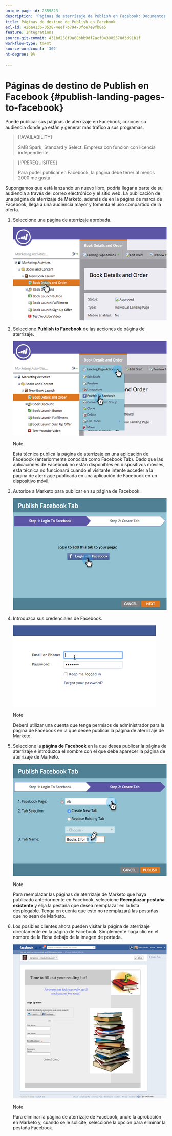 ```yaml
---
unique-page-id: 2359823
description: 'Páginas de aterrizaje de Publish en Facebook: Documentos de Marketo: documentación del producto'
title: Páginas de destino de Publish en Facebook
exl-id: 42ba4136-3538-4eef-b794-3fce7e9fb8e5
feature: Integrations
source-git-commit: 431bd258f9a68bbb9df7acf043085578d3d91b1f
workflow-type: tm+mt
source-wordcount: '302'
ht-degree: 0%

---
```


# Páginas de destino de Publish en Facebook {#publish-landing-pages-to-facebook}

Puede publicar sus páginas de aterrizaje en Facebook, conocer su audiencia donde ya están y generar más tráfico a sus programas.

>[!AVAILABILITY]
>
>SMB Spark, Standard y Select. Empresa con función con licencia independiente.

>[!PREREQUISITES]
>
>Para poder publicar en Facebook, la página debe tener al menos 2000 me gusta.

Supongamos que está lanzando un nuevo libro, podría llegar a parte de su audiencia a través del correo electrónico y el sitio web. La publicación de una página de aterrizaje de Marketo, además de en la página de marca de Facebook, llega a una audiencia mayor y fomenta el uso compartido de la oferta.

1. Seleccione una página de aterrizaje aprobada.

   ![](assets/image2015-4-22-16-3a53-3a46.png)

1. Seleccione **Publish to Facebook** de las acciones de página de aterrizaje.

   ![](assets/image2015-4-22-16-3a54-3a55.png)

   >[!NOTE]
   >
   >Esta técnica publica la página de aterrizaje en una aplicación de Facebook (anteriormente conocida como Facebook Tab). Dado que las aplicaciones de Facebook no están disponibles en dispositivos móviles, esta técnica no funcionará cuando el visitante intente acceder a la página de aterrizaje publicada en una aplicación de Facebook en un dispositivo móvil.

1. Autorice a Marketo para publicar en su página de Facebook.

   ![](assets/image2015-4-22-18-3a27-3a14.png)

1. Introduzca sus credenciales de Facebook.

   ![](assets/image2015-4-22-18-3a29-3a57.png)

   >[!NOTE]
   >
   >Deberá utilizar una cuenta que tenga permisos de administrador para la página de Facebook en la que desee publicar la página de aterrizaje de Marketo.

1. Seleccione la **página de Facebook** en la que desea publicar la página de aterrizaje e introduzca el nombre con el que debe aparecer la página de aterrizaje de Marketo.

   ![](assets/image2015-4-22-18-3a31-3a39.png)

   >[!NOTE]
   >
   >Para reemplazar las páginas de aterrizaje de Marketo que haya publicado anteriormente en Facebook, seleccione **Reemplazar pestaña existente** y elija la pestaña que desea reemplazar en la lista desplegable. Tenga en cuenta que esto no reemplazará las pestañas que no sean de Marketo.

1. Los posibles clientes ahora pueden visitar la página de aterrizaje directamente en la página de Facebook. Simplemente haga clic en el nombre de la ficha debajo de la imagen de portada.

   ![](assets/image2015-4-22-18-3a42-3a15.png)

   >[!NOTE]
   >
   >Para eliminar la página de aterrizaje de Facebook, anule la aprobación en Marketo y, cuando se le solicite, seleccione la opción para eliminar la pestaña Facebook.
